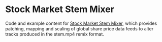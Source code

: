 # Stock Market Stem Mixer
Code and example content for [Stock Market Stem Mixer](http://www.mat.qmul.ac.uk/students_projects/stock-market-stem-mixer/), which provides patching, mapping and scaling of global share price data feeds to alter tracks produced in the stem.mp4 remix format.


